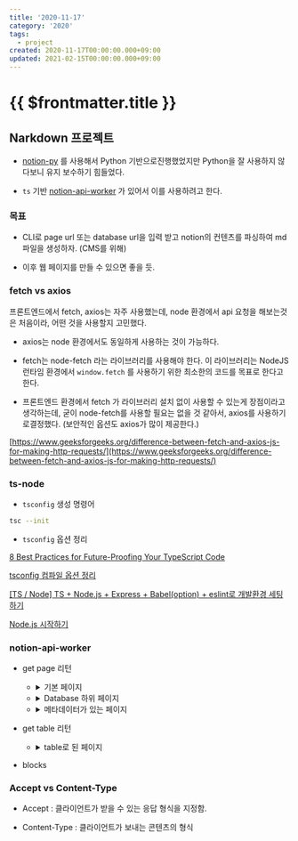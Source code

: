 ```yaml
---
title: '2020-11-17'
category: '2020'
tags:
  - project
created: 2020-11-17T00:00:00.000+09:00
updated: 2021-02-15T00:00:00.000+09:00
---
```


# {{ $frontmatter.title }}

## Narkdown 프로젝트

- [notion-py](https://github.com/jamalex/notion-py) 를 사용해서 Python 기반으로진행했었지만 Python을 잘 사용하지 않다보니 유지 보수하기 힘들었다.

- `ts` 기반 [notion-api-worker](https://github.com/splitbee/notion-api-worker) 가 있어서 이를 사용하려고 한다.

### 목표

- CLI로 page url 또는 database url을 입력 받고 notion의 컨텐츠를 파싱하여 md 파일을 생성하자. (CMS를 위해)

- 이후 웹 페이지를 만들 수 있으면 좋을 듯.

### fetch vs axios

프론트엔드에서 fetch, axios는 자주 사용했는데, node 환경에서 api 요청을 해보는것은 처음이라, 어떤 것을 사용할지 고민했다.

- axios는 node 환경에서도 동일하게 사용하는 것이 가능하다.

- fetch는 node-fetch 라는 라이브러리를 사용해야 한다. 이 라이브러리는 NodeJS 런타임 환경에서 `window.fetch` 를 사용하기 위한 최소한의 코드를 목표로 한다고 한다.

- 프론트엔드 환경에서 fetch 가 라이브러리 설치 없이 사용할 수 있는게 장점이라고생각하는데, 굳이 node-fetch를 사용할 필요는 없을 것 같아서, axios를 사용하기로결정했다. (보안적인 옵션도 axios가 많이 제공한다.)

[https://www.geeksforgeeks.org/difference-between-fetch-and-axios-js-for-making-http-requests/](https://www.geeksforgeeks.org/difference-between-fetch-and-axios-js-for-making-http-requests/)

### ts-node

- `tsconfig` 생성 명령어

```bash
tsc --init
```

- `tsconfig` 옵션 정리

[8 Best Practices for Future-Proofing Your TypeScript Code](https://medium.com/better-programming/8-best-practices-for-future-proofing-your-typescript-code-2600fb7d8063)

[tsconfig 컴파일 옵션 정리](https://valuefactory.tistory.com/453)

[[TS / Node] TS + Node.js + Express + Babel(option) + eslint로 개발환경 세팅하기](https://hack-jam.tistory.com/27)

[Node.js 시작하기](https://radlohead.gitbook.io/typescript-deep-dive/nodejs)

### notion-api-worker

- get page 리턴

  - <details><summary>기본 페이지</summary>

    ```json
    {
    	"847c0e9b-15a1-42c9-9392-ca2f817c4eac": {
    		"role": "editor",
    		"value": {
    			"id": "847c0e9b-15a1-42c9-9392-ca2f817c4eac",
    			"version": 23,
    			"type": "page",
    			"properties": {
    				"title": [["hello"]]
    			},
    			"content": ["cc1dee2e-269d-4cd0-a5a3-b1c3d72edf61"],
    			"permissions": [
    				{
    					"role": "editor",
    					"type": "user_permission",
    					"user_id": "b21a69b3-a19b-438c-b599-e850190836a3"
    				}
    			],
    			"created": 1605604740000,
    			"last_edited_time": 1605604740000,
    			"parent_id": "ee7c0178-18cf-474e-a665-83f2432f545f",
    			"parent_table": "space",
    			"alive": true,
    			"created_by_table": "notion_user",
    			"created_by_id": "b21a69b3-a19b-438c-b599-e850190836a3",
    			"last_edited_by_table": "notion_user",
    			"last_edited_by_id": "b21a69b3-a19b-438c-b599-e850190836a3",
    			"shard_id": 1004639,
    			"space_id": "ee7c0178-18cf-474e-a665-83f2432f545f"
    		}
    	},
    	"cc1dee2e-269d-4cd0-a5a3-b1c3d72edf61": {
    		"role": "editor",
    		"value": {
    			"id": "cc1dee2e-269d-4cd0-a5a3-b1c3d72edf61",
    			"version": 12,
    			"type": "text",
    			"properties": {
    				"title": [["1234"]]
    			},
    			"created": 1605604740000,
    			"last_edited_time": 1605604740000,
    			"parent_id": "847c0e9b-15a1-42c9-9392-ca2f817c4eac",
    			"parent_table": "block",
    			"alive": true,
    			"created_by_table": "notion_user",
    			"created_by_id": "b21a69b3-a19b-438c-b599-e850190836a3",
    			"last_edited_by_table": "notion_user",
    			"last_edited_by_id": "b21a69b3-a19b-438c-b599-e850190836a3",
    			"shard_id": 1004639,
    			"space_id": "ee7c0178-18cf-474e-a665-83f2432f545f"
    		}
    	}
    }
    ```

    </details>

  - <details><summary>Database 하위 페이지</summary>

    ```json
    {
      "15afa14b-8f9c-4b6c-97cc-46375c775cc5": {
        "role": "reader",
        "value": {
          "id": "15afa14b-8f9c-4b6c-97cc-46375c775cc5",
          "version": 25,
          "type": "page",
          "properties": [Object],
          "created": 1605517260000,
          "last_edited_time": 1605602760000,
          // 부모 Id
          // 데이터베이스의 경우 collection_id
          "parent_id": "e543505f-be64-46cd-9c55-07117dc85a92",
          // 부모
          "parent_table": "collection",
          "alive": true,
          "created_by_table": "notion_user",
          // user_id
          "created_by_id": "b21a69b3-a19b-438c-b599-e850190836a3",
          "last_edited_by_table": "notion_user",
          "last_edited_by_id": "b21a69b3-a19b-438c-b599-e850190836a3",
          "shard_id": 1004639,
          "space_id": "ee7c0178-18cf-474e-a665-83f2432f545f"
        }
      },

      // 부모가 space가 아닌 경우 부모
      "acc3dfd0-339e-4cac-b5ba-ae8673fddfad": {
        "role": "reader",
        "value": {
          "id": "acc3dfd0-339e-4cac-b5ba-ae8673fddfad",
          "version": 106,
          "type": "collection_view_page",
          "view_ids": [Array],
          "collection_id": "e543505f-be64-46cd-9c55-07117dc85a92",
          "format": [Object],
          "permissions": [Array],
          "created": 1600223639505,
          "last_edited_time": 1605594780000,
          "parent_id": "ee7c0178-18cf-474e-a665-83f2432f545f",
          "parent_table": "space",
          "alive": true,
          "created_by_table": "notion_user",
          "created_by_id": "b21a69b3-a19b-438c-b599-e850190836a3",
          "last_edited_by_table": "notion_user",
          "last_edited_by_id": "b21a69b3-a19b-438c-b599-e850190836a3",
          "shard_id": 1004639,
          "space_id": "ee7c0178-18cf-474e-a665-83f2432f545f"
        }
      }
    }
    ```

    </details>

  - <details><summary>메타데이터가 있는 페이지</summary>

    ```json
    {
    	"1c7c8eb6-ec3b-42fb-b950-63abd3c9bd61": {
    		"role": "reader",
    		"value": {
    			"id": "1c7c8eb6-ec3b-42fb-b950-63abd3c9bd61",
    			"version": 6,
    			"type": "page",
    			// 데이터베이스 하위에 있는 페이지의 메타데이터 부모 데이터베이스에 접근해서 가져와야 함.
    			"properties": {
    				"RXKJ": [
    					// 여러 태그 목록이 문자열 ',' 로 구분되어 옴.
    					["hello,bye"]
    				],
    				"fb_;": [["🛠 In Progress"]],
    				"qS^H": [["Test"]],
    				"title": [["asdf"], ["의 사본"]]
    			},
    			// 전체 페이지, 작은 페이지 사이즈일 때 함께 옴, 없으면 안옴.
    			"format": {
    				"page_icon": "🚡",
    				// link인 경우는 링크
    				"page_cover": "https://user-images.githubusercontent.com/1440854/79684011-6c948280-822e-11ea-9e23-1644903796fb.png",
    				// 업로드인 경우 https://s3-us-west-2.amazonaws.com/secure.notion-static.com/d53a69fd-a3e1-4914-b014-63158a1078a2/blue.png
    				// 기본 제공인 경우 /images/blue.png => https://notion.so/images/blue.png로 접근 가능
    				"page_cover_position": 0.5,
    				"page_full_width": true,
    				"page_small_text": true
    			},
    			"created": 1605594821014,
    			"last_edited_time": 1605603000000,
    			"parent_id": "e543505f-be64-46cd-9c55-07117dc85a92",
    			"parent_table": "collection",
    			"alive": true,
    			"copied_from": "15afa14b-8f9c-4b6c-97cc-46375c775cc5",
    			"created_by_table": "notion_user",
    			"created_by_id": "b21a69b3-a19b-438c-b599-e850190836a3",
    			"last_edited_by_table": "notion_user",
    			"last_edited_by_id": "b21a69b3-a19b-438c-b599-e850190836a3",
    			"shard_id": 1004639,
    			"space_id": "ee7c0178-18cf-474e-a665-83f2432f545f"
    		}
    	},
    	"acc3dfd0-339e-4cac-b5ba-ae8673fddfad": {
    		"role": "reader",
    		"value": {
    			"id": "acc3dfd0-339e-4cac-b5ba-ae8673fddfad",
    			"version": 106,
    			"type": "collection_view_page",
    			"view_ids": [
    				"be43c1c8-dd64-4cfb-9df9-efd97d8af60a",
    				"cfabb574-6051-47ed-9c14-ea3a1b6aead7",
    				"87cdd007-d8d6-464c-82f2-c7a4153bab0d",
    				"c09c2c36-0419-4bff-8195-bf6c2b897d6f",
    				"e0d39abd-4d7b-4c5c-9ce9-4984a3315932",
    				"83b3d2a6-6f63-4940-987d-1142e51da175"
    			],
    			"collection_id": "e543505f-be64-46cd-9c55-07117dc85a92",
    			"format": {
    				"page_cover_position": 0.6
    			},
    			"permissions": [
    				{
    					"role": "editor",
    					"type": "user_permission",
    					"user_id": "b21a69b3-a19b-438c-b599-e850190836a3"
    				},
    				{
    					"role": "reader",
    					"type": "public_permission"
    				}
    			],
    			"created": 1600223639505,
    			"last_edited_time": 1605594780000,
    			"parent_id": "ee7c0178-18cf-474e-a665-83f2432f545f",
    			"parent_table": "space",
    			"alive": true,
    			"created_by_table": "notion_user",
    			"created_by_id": "b21a69b3-a19b-438c-b599-e850190836a3",
    			"last_edited_by_table": "notion_user",
    			"last_edited_by_id": "b21a69b3-a19b-438c-b599-e850190836a3",
    			"shard_id": 1004639,
    			"space_id": "ee7c0178-18cf-474e-a665-83f2432f545f"
    		}
    	}
    }
    ```

    </details>

- get table 리턴

  - <details><summary>table로 된 페이지</summary>

    ```json
    [
    	{
    		"id": "11acfd54-2ee8-4640-b3fb-1782ce9b8caa",
    		"Status": "🖨 Published",
    		"Category": "Test",
    		"Name": "Basic Blocks"
    	},
    	{
    		"id": "084bbefe-7f25-481a-bfbb-e8aff2152e4f",
    		"Status": "🖨 Published",
    		"Category": "Test",
    		"Name": "Copy of Basic Blocks"
    	},
    	{
    		"id": "24786a8a-3d7d-4dfd-854d-ac40559c9f82",
    		"Status": "🖨 Published",
    		"Category": "Test",
    		"Name": "Code Blocks"
    	},
    	{
    		"id": "74bbb810-9a68-499f-8f12-25dcce846f02",
    		"Status": "🖨 Published",
    		"Category": "Test",
    		"Name": "Embed Blocks"
    	},
    	{
    		"id": "2df7176f-d58f-4c42-921b-55e9bbf0e92e",
    		"Status": "🖨 Published",
    		"Category": "Test",
    		"Name": "Table Blocks"
    	},
    	{
    		"id": "30894478-96e6-4f95-9095-d84be27a82a9",
    		"Status": "🖨 Published",
    		"Category": "Test",
    		"Name": "Page Blocks"
    	},
    	{
    		"id": "cee84696-242a-4f6e-953a-2c7ecb8b1603",
    		"Status": "🖨 Published",
    		"Category": "Test",
    		"Name": "Advanced Blocks"
    	},
    	{
    		"id": "64c69eaf-268a-4076-bf48-d8ee5f2ca8c8",
    		"Status": "🖨 Published",
    		"Category": "Test",
    		"Name": "Linked Page"
    	},
    	{
    		"id": "6a8383c0-0a12-4859-9edc-2fe41e9cbe75",
    		"Status": "🖨 Published",
    		"Category": "Test",
    		"Name": "Recursive embed Image"
    	},
    	{
    		"id": "d10a7885-58f0-4ba9-b9a4-fb357ab796e8",
    		"Status": "🖨 Published",
    		"Category": "Example",
    		"Name": "Example Pages"
    	},
    	{
    		"id": "1c7c8eb6-ec3b-42fb-b950-63abd3c9bd61",
    		"Tags": ["hello", "bye"],
    		"Status": "🛠 In Progress",
    		"Category": "Test",
    		"Name": "asdf의 사본"
    	},
    	// 완전히 안지웠을 때는 빈문자열로 옴.
    	{
    		"id": "e8b450e4-f686-4d0b-9212-6241e6099a0b",
    		"Tags": [""],
    		"Status": "",
    		"Category": ""
    	}
    ]
    ```

    </details>

- blocks

### Accept vs Content-Type

- Accept : 클라이언트가 받을 수 있는 응답 형식을 지정함.

- Content-Type : 클라이언트가 보내는 콘텐츠의 형식
